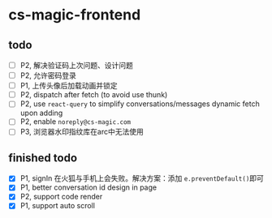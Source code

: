 # cs-magic-frontend

## todo

- [ ] P2, 解决验证码上次问题、设计问题
- [ ] P2, 允许密码登录
- [ ] P1, 上传头像后加载动画并锁定
- [ ] P2, dispatch after fetch (to avoid use thunk)
- [ ] P2, use `react-query` to simplify conversations/messages dynamic fetch upon adding
- [ ] P2, enable `noreply@cs-magic.com`
- [ ] P3, 浏览器水印指纹库在arc中无法使用

## finished todo

- [x] P1, signIn 在火狐与手机上会失败。解决方案：添加 `e.preventDefault()`即可
- [x] P1, better conversation id design in page
- [x] P2, support code render
- [x] P1, support auto scroll
